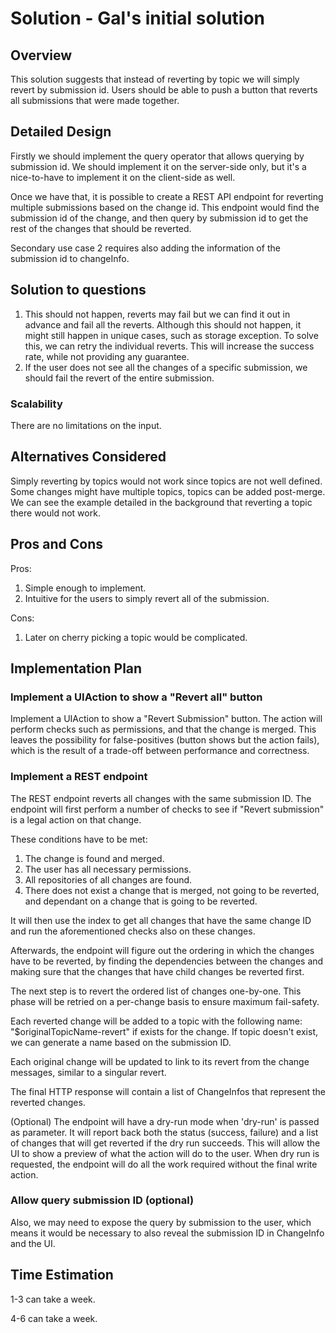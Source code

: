 # Solution - Gal's initial solution

## <a id="overview"> Overview

This solution suggests that instead of reverting by topic we will simply revert
by submission id. Users should be able to push a button that reverts all
submissions that were made together.

## <a id="detailed-design"> Detailed Design

Firstly we should implement the query operator that allows querying by
submission id. We should implement it on the server-side only, but it's a
nice-to-have to implement it on the client-side as well.

Once we have that, it is possible to create a REST API endpoint for reverting
multiple submissions based on the change id. This endpoint would find the
submission id of the change, and then query by submission id to get the rest
of the changes that should be reverted.

Secondary use case 2 requires also adding the information of the submission id
to changeInfo.

## <a id="solution-to-questions"> Solution to questions

1. This should not happen, reverts may fail but we can find it out in advance
and fail all the reverts. Although this should not happen, it might still happen
in unique cases, such as storage exception. To solve this, we can retry the
individual reverts. This will increase the success rate, while not providing any
guarantee.
2. If the user does not see all the changes of a specific submission, we should
fail the revert of the entire submission.

### <a id="scalability"> Scalability

There are no limitations on the input.

## <a id="alternatives-considered"> Alternatives Considered

Simply reverting by topics would not work since topics are not well defined.
Some changes might have multiple topics, topics can be added post-merge.
We can see the example detailed in the background that reverting a topic there
would not work.

## <a id="pros-and-cons"> Pros and Cons

Pros:

1. Simple enough to implement.
2. Intuitive for the users to simply revert all of the submission.

Cons:

1. Later on cherry picking a topic would be complicated.

## <a id="implementation-plan"> Implementation Plan

### Implement a UIAction to show a "Revert all" button

Implement a UIAction to show a "Revert Submission" button. The action will
perform checks such as permissions, and that the change is merged. This leaves
the possibility for false-positives (button shows but the action fails),
which is the result of a trade-off between performance and correctness.

### Implement a REST endpoint

The REST endpoint reverts all changes with the same submission ID. The endpoint
will first perform a number of checks to see if "Revert submission" is a legal
action on that change.

These conditions have to be met:

1. The change is found and merged.
2. The user has all necessary permissions.
3. All repositories of all changes are found.
4. There does not exist a change that is merged, not going to be reverted, and
dependant on a change that is going to be reverted.

It will then use the index to get all changes that have the same change ID and
run the aforementioned checks also on these changes.

Afterwards, the endpoint will figure out the ordering in which the changes
have to be reverted, by finding the dependencies between the changes and making
sure that the changes that have child changes be reverted first.

The next step is to revert the ordered list of changes one-by-one. This phase
will be retried on a per-change basis to ensure maximum fail-safety.

Each reverted change will be added to a topic with the following name:
"$originalTopicName-revert" if exists for the change. If topic doesn't exist, we
can generate a name based on the submission ID.

Each original change will be updated to link to its revert from the change
messages, similar to a singular revert.

The final HTTP response will contain a list of ChangeInfos that represent the
reverted changes.

(Optional) The endpoint will have a dry-run mode when 'dry-run' is passed as
parameter. It will report back both the status (success, failure) and a list of
changes that will get reverted if the dry run succeeds. This will allow the UI
to show a preview of what the action will do to the user. When dry run is
requested, the endpoint will do all the work required without the final write
action.

### Allow query submission ID (optional)

Also, we may need to expose the query by submission to the user, which means it
would be necessary to also reveal the submission ID in ChangeInfo and the UI.

## <a id="time-estimation"> Time Estimation

1-3 can take a week.

4-6 can take a week.

